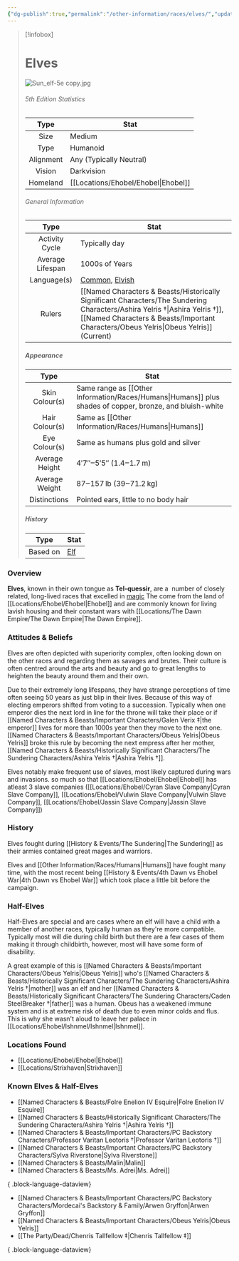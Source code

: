 ```yaml
---
{"dg-publish":true,"permalink":"/other-information/races/elves/","updated":"2025-08-11T11:53:32.259+01:00"}
---
```



 >[!infobox]
> 
> #  Elves
> ![Sun_elf-5e copy.jpg](/img/user/Admin/Attachments/Sun_elf-5e%20copy.jpg)
> ###### 5th Edition Statistics
> 
>  Type | Stat |
> :----: | --- |
>  Size | Medium |
>  Type | Humanoid |
>  Alignment | Any (Typically Neutral) |
>  Vision | Darkvision |
>  Homeland | [[Locations/Ehobel/Ehobel\|Ehobel]] |
>  
> ###### General Information
> Type | Stat |
>  :----: | --- |
>  Activity Cycle | Typically day|
>  Average Lifespan | 1000s of Years |
>  Language(s) | [Common](https://forgottenrealms.fandom.com/wiki/Common "Common"), [Elvish](https://forgottenrealms.fandom.com/wiki/Elven_language "Elven language") |
>  Rulers | [[Named Characters & Beasts/Historically Significant  Characters/The Sundering Characters/Ashira Yelris †\|Ashira Yelris †]], [[Named Characters & Beasts/Important Characters/Obeus Yelris\|Obeus Yelris]] (Current) |
>
>##### Appearance
> Type | Stat |
>  :----: | --- |
>  Skin Colour(s) | Same range as [[Other Information/Races/Humans\|Humans]] plus shades of copper, bronze, and bluish-white |
>  Hair Colour(s) | Same as [[Other Information/Races/Humans\|Humans]]|humans]] plus green and blue |
>  Eye Colour(s) | Same as humans plus gold and silver |
>  Average Height | 4′7″‒5′5″ (1.4‒1.7 m) |
>  Average Weight | 87‒157 lb (39‒71.2 kg) |
>  Distinctions | Pointed ears, little to no body hair |
>
>##### History
>Type | Stat |
>  :----: | --- |
>  Based on | [Elf](https://en.wikipedia.org/wiki/en:Elf) |

### Overview
**Elves**, known in their own tongue as **Tel-quessir**, are a  number of closely related, long-lived races that excelled in [magic](https://forgottenrealms.fandom.com/wiki/Magic "Magic") The come from the land of [[Locations/Ehobel/Ehobel\|Ehobel]] and are commonly known for living lavish housing and their constant wars with [[Locations/The Dawn Empire/The Dawn Empire\|The Dawn Empire]].

### Attitudes & Beliefs
Elves are often depicted with superiority complex, often looking down on the other races and regarding them as savages and brutes. Their culture is often centred around the arts and beauty and go to great lengths to heighten the beauty around them and their own. 

Due to their extremely long lifespans, they have strange perceptions of time often seeing 50 years as just blip in their lives.  Because of this way of electing emperors shifted from voting to a succession. Typically when one emperor dies the next lord in line for the throne will take their place or if [[Named Characters & Beasts/Important Characters/Galen Verix ‡\|the emperor]] lives for more than 1000s year then they move to the next one. [[Named Characters & Beasts/Important Characters/Obeus Yelris\|Obeus Yelris]] broke this rule by becoming the next empress after her mother, [[Named Characters & Beasts/Historically Significant  Characters/The Sundering Characters/Ashira Yelris †\|Ashira Yelris †]]. 

Elves notably make frequent use of slaves, most likely captured during wars and invasions. so much so that [[Locations/Ehobel/Ehobel\|Ehobel]] has atleast 3 slave companies ([[Locations/Ehobel/Cyran Slave Company\|Cyran Slave Company]], [[Locations/Ehobel/Vulwin Slave Company\|Vulwin Slave Company]], [[Locations/Ehobel/Jassin Slave Company\|Jassin Slave Company]])

### History
Elves fought during [[History & Events/The Sundering\|The Sundering]] as their armies contained great mages and warriors.

Elves and [[Other Information/Races/Humans\|Humans]] have fought many time, with the most recent being [[History & Events/4th Dawn vs Ehobel War\|4th Dawn vs Ehobel War]] which took place a little bit before the campaign.

### Half-Elves
Half-Elves are special and are cases where an elf will have a child with a member of another races, typically human as they're more compatible. Typically most will die during child birth but there are a few cases of them making it through childbirth, however, most will have some form of disability. 

A great example of this is [[Named Characters & Beasts/Important Characters/Obeus Yelris\|Obeus Yelris]] who's [[Named Characters & Beasts/Historically Significant  Characters/The Sundering Characters/Ashira Yelris †\|mother]] was an elf and her [[Named Characters & Beasts/Historically Significant  Characters/The Sundering Characters/Caden SteelBreaker †\|father]] was a human. Obeus has a weakened immune system and is at extreme risk of death due to even minor colds and flus. This is why she wasn't aloud to leave her palace in [[Locations/Ehobel/Ishnmel/Ishnmel\|Ishnmel]].

### Locations Found
- [[Locations/Ehobel/Ehobel\|Ehobel]]
- [[Locations/Strixhaven\|Strixhaven]]

### Known Elves & Half-Elves 
- [[Named Characters & Beasts/Folre Enelion IV Esquire\|Folre Enelion IV Esquire]]
- [[Named Characters & Beasts/Historically Significant  Characters/The Sundering Characters/Ashira Yelris †\|Ashira Yelris †]]
- [[Named Characters & Beasts/Important Characters/PC Backstory Characters/Professor Varitan Leotoris †\|Professor Varitan Leotoris †]]
- [[Named Characters & Beasts/Important Characters/PC Backstory Characters/Sylva Riverstone\|Sylva Riverstone]]
- [[Named Characters & Beasts/Malin\|Malin]]
- [[Named Characters & Beasts/Ms. Adrei\|Ms. Adrei]]

{ .block-language-dataview}
- [[Named Characters & Beasts/Important Characters/PC Backstory Characters/Mordecai's Backstory & Family/Arwen Gryffon\|Arwen Gryffon]]
- [[Named Characters & Beasts/Important Characters/Obeus Yelris\|Obeus Yelris]]
- [[The Party/Dead/Chenris Tallfellow ‡\|Chenris Tallfellow ‡]]

{ .block-language-dataview}